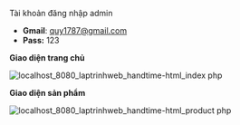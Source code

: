 Tài khoản đăng nhập admin
+ **Gmail**: quy1787@gmail.com
+ **Pass:** 123

**Giao diện trang chủ**

![localhost_8080_laptrinhweb_handtime-html_index php](https://user-images.githubusercontent.com/75718961/140286808-d501771c-73bf-4374-b50c-381dec987bfa.png)

**Giao diện sản phẩm**

![localhost_8080_laptrinhweb_handtime-html_product php](https://user-images.githubusercontent.com/75718961/140286821-6c2cb2cb-4841-4573-b9a0-be74dfc00d31.png)
